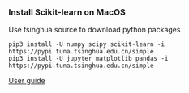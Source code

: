 ### Install Scikit-learn on MacOS  
Use tsinghua source to download python packages
```
pip3 install -U numpy scipy scikit-learn -i https://pypi.tuna.tsinghua.edu.cn/simple
pip3 install -U jupyter matplotlib pandas -i https://pypi.tuna.tsinghua.edu.cn/simple
```

[User guide](https://scikit-learn.org/stable/user_guide.html)  
